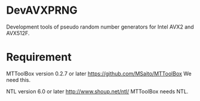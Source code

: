 # DevAVXPRNG
Development tools of pseudo random number generators for Intel AVX2 and AVX512F.

Requirement
===========
MTToolBox
version 0.2.7 or later
https://github.com/MSaito/MTToolBox
We need this.

NTL
version 6.0 or later
http://www.shoup.net/ntl/
MTToolBox needs NTL.
